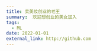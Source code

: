 ```yaml
---
title: 卖美妆创业的老王
summary:  欢迎想创业的美女加入
tags:
  - ML
date: 2022-01-01
external_link: http://github.com
---
```


